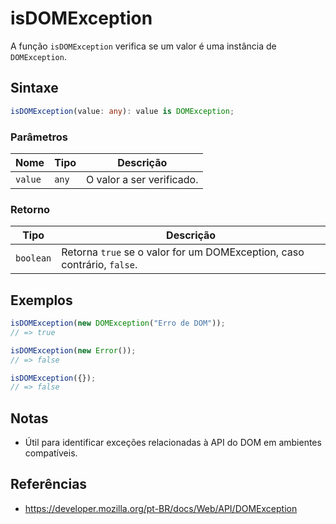 # isDOMException

A função `isDOMException` verifica se um valor é uma instância de `DOMException`.

## Sintaxe

```typescript
isDOMException(value: any): value is DOMException;
```

### Parâmetros

| Nome    | Tipo   | Descrição                             |
|---------|--------|---------------------------------------|
| `value` | `any`  | O valor a ser verificado.             |

### Retorno

| Tipo      | Descrição                                   |
|-----------|---------------------------------------------|
| `boolean` | Retorna `true` se o valor for um DOMException, caso contrário, `false`. |

## Exemplos

```typescript
isDOMException(new DOMException("Erro de DOM"));
// => true

isDOMException(new Error());
// => false

isDOMException({});
// => false
```

## Notas

* Útil para identificar exceções relacionadas à API do DOM em ambientes compatíveis.

## Referências

* https://developer.mozilla.org/pt-BR/docs/Web/API/DOMException